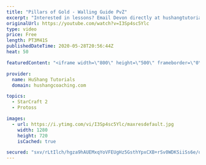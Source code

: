 ```yaml
---
title: "Pillars of Gold - Walling Guide PvZ"
excerpt: "Interested in lessons? Email Devon directly at hushangtutorials@outlook.com ------------------------------------------------------------------------------------------------------- Want to support HuShang Tutorials directly? Patreon is a website where you can contribute a monthly donation that will help"
originalUrl: https://youtube.com/watch?v=I3Sp4sc5Ylc
type: video
price: Free
length: PT3M41S
publishedDateTime: 2020-05-28T20:56:44Z
heat: 50

featuredContent: "<iframe width=\"800\" height=\"500\" frameborder=\"0\" src=\"https://www.youtube.com/embed/I3Sp4sc5Ylc\" allow=\"accelerometer; autoplay; encrypted-media; gyroscope; picture-in-picture\" allowfullscreen></iframe>"

provider:
  name: HuShang Tutorials
  domain: hushangcoaching.com

topics:
  - StarCraft 2
  - Protoss

images:
  - url: https://i.ytimg.com/vi/I3Sp4sc5Ylc/maxresdefault.jpg
    width: 1280
    height: 720
    isCached: true

secured: "sxv/rLtIlch/hgza9hAUEMxqYoVFEUgHz5GsthYpxCXB+rSv0WDKSiiSs6e/o+KOMu+xpwUejWM6ixbTkfZLQ2ULCpJlDs+zNToZn8SXhOf2c5HGSp9L+GKux1HNyAf2gvxCIGJz7SM7HLWqi5MHdpzEXN2XUP9jqkKqGu32JOmtU6mQxvhHpVgOrkk8MqJUQIgNWScP9wMvbtM7PNdvbkfW3ZbRAACBMicle+/Z4rimVIJLUNAu74KmkmjgdbBPP6LMxv7qMQYXmYoU6WOi8Q7xb5Pq//15YT5BVoTO/uRVDxamCeoWjWVOCPetQw0XUxiA/gOs/98Dinc4nM3btJkwE/1W2/N4JW5KcA7SPIr48CN6t0hkqyjghdOqtKPbw1us+TfToyUybqD1cTb/jKl/GO6Js60mvvw9y2laxYY=;mItX9PTOaG6mJabq1wZlHQ=="
---
```


